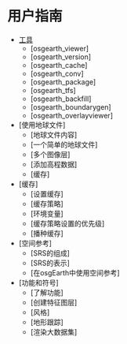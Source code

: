 # 用户指南
* [工具](./user/tool.md)
  * [osgearth_viewer]
  * [osgearth_version]
  * [osgearth_cache]
  * [osgearth_conv]
  * [osgearth_package]
  * [osgearth_tfs]
  * [osgearth_backfill]
  * [osgearth_boundarygen]
  * [osgearth_overlayviewer]
* [使用地球文件]
  * [地球文件内容]
  * [一个简单的地球文件]
  * [多个图像层]
  * [添加高程数据]
  * [缓存]
* [缓存]
  * [设置缓存]
  * [缓存策略]
  * [环境变量]
  * [缓存策略设置的优先级]
  * [播种缓存]
* [空间参考]
  * [SRS的组成]
  * [SRS的表示]
  * [在osgEarth中使用空间参考]
* [功能和符号]
  * [了解功能]
  * [创建特征图层]
  * [风格]
  * [地形跟踪]
  * [渲染大数据集]
